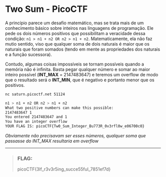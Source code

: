 # Two Sum - PicoCTF

A princípio parece um desafio matemático, mas se trata mais de
um conhecimento básico sobre inteiros nas linguagens de programação.
Ele pede os dois números positivos que possibilitam a veracidade dessa condição:
`n1 > n1 + n2 OR n2 > n1 + n2`. Matematicamente, ela não faz mutio sentido,
viso que qualquer soma de dois naturais é maior que os naturais que foram somados 
(tendo em mente as propriedades dos naturais e a função sucessora).

Contudo, algumas coisas impossíveis se tornam possíveis quando a memória não é infinita.
Basta pegar qualquer número e somar ao maior inteiro possível (**INT_MAX** = 2147483647) e teremos um overflow
de modo que o resultado será o **INT_MIN**, que é negativo e portanto menor que os positivos.

```bash
nc saturn.picoctf.net 51124

n1 > n1 + n2 OR n2 > n1 + n2 
What two positive numbers can make this possible: 
2147483647 1
You entered 2147483647 and 1
You have an integer overflow
YOUR FLAG IS: picoCTF{Tw0_Sum_Integer_Bu773R_0v3rfl0w_e06700c0}
```

*Obviamente não precisavam ser esses números, qualquer soma que passasse do INT_MAX resultaria em overflow*

---
> ### **FLAG:**
>
> picoCTF{3lf_r3v3r5ing_succe55ful_7851ef7d}